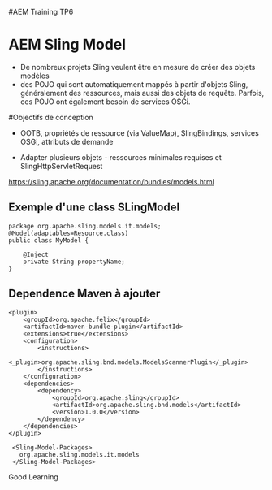 #AEM Training TP6

# AEM Sling Model

- De nombreux projets Sling veulent être en mesure de créer des objets modèles 
- des POJO qui sont automatiquement mappés à partir d'objets Sling,
    généralement des ressources, mais aussi des objets de requête.
    Parfois, ces POJO ont également besoin de services OSGi.


#Objectifs de conception 

- OOTB, propriétés de ressource  (via ValueMap), SlingBindings, services OSGi, attributs de demande

- Adapter plusieurs objets - ressources minimales requises et SlingHttpServletRequest

https://sling.apache.org/documentation/bundles/models.html


Exemple d'une class SLingModel
--
    package org.apache.sling.models.it.models;
    @Model(adaptables=Resource.class)
    public class MyModel {
    
        @Inject
        private String propertyName;
    }

Dependence Maven à ajouter 
-
    <plugin>
        <groupId>org.apache.felix</groupId>
        <artifactId>maven-bundle-plugin</artifactId>
        <extensions>true</extensions>
        <configuration>
            <instructions>
                <_plugin>org.apache.sling.bnd.models.ModelsScannerPlugin</_plugin>
            </instructions>
        </configuration>
        <dependencies>
            <dependency>
                <groupId>org.apache.sling</groupId>
                <artifactId>org.apache.sling.bnd.models</artifactId>
                <version>1.0.0</version>
            </dependency>
        </dependencies>
    </plugin>
    
     <Sling-Model-Packages>
       org.apache.sling.models.it.models
     </Sling-Model-Packages>

    
    
Good Learning 
